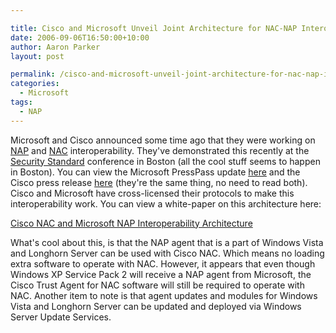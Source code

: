 ```yaml
---

title: Cisco and Microsoft Unveil Joint Architecture for NAC-NAP Interoperability
date: 2006-09-06T16:50:00+10:00
author: Aaron Parker
layout: post

permalink: /cisco-and-microsoft-unveil-joint-architecture-for-nac-nap-interoperability/
categories:
  - Microsoft
tags:
  - NAP
---
```

Microsoft and Cisco announced some time ago that they were working on [NAP](http://www.microsoft.com/nap) and [NAC](http://www.cisco.com/go/nac) interoperability. They've demonstrated this recently at the [Security Standard](http://www.thesecuritystandard.net/) conference in Boston (all the cool stuff seems to happen in Boston). You can view the Microsoft PressPass update [here](http://www.microsoft.com/presspass/press/2006/sep06/09-06SecStandardNACNAPPR.mspx) and the Cisco press release [here](http://newsroom.cisco.com/dlls/2006/prod_090606.html?CMP=ILC-001) (they're the same thing, no need to read both). Cisco and Microsoft have cross-licensed their protocols to make this interoperability work. You can view a white-paper on this architecture here:

[Cisco NAC and Microsoft NAP Interoperability Architecture](http://download.microsoft.com/download/d/0/8/d08df717-d752-4fa2-a77a-ab29f0b29266/NAC-NAP_Whitepaper.pdf)

What's cool about this, is that the NAP agent that is a part of Windows Vista and Longhorn Server can be used with Cisco NAC. Which means no loading extra software to operate with NAC. However, it appears that even though Windows XP Service Pack 2 will receive a NAP agent from Microsoft, the Cisco Trust Agent for NAC software will still be required to operate with NAC. Another item to note is that agent updates and modules for Windows Vista and Longhorn Server can be updated and deployed via Windows Server Update Services.
